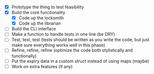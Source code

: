 - [x] Prototype the thing to test feasibility
- [x] Build the core functionality
    - [x] Code up the locksmith
    - [x] Code up the librarian
- [ ] Build the CLI interface
- [ ] Make a function to handle tests in one line (be DRY)
- [ ] Test, test, test (tests should be written as you write the code, but just make sure everything works well in this phase)
- [ ] Refine, refine, refine (optimize the code both stylistically and functionally)
- [ ] Put the expiry data in a custom struct instead of using maps (maybe)
- [ ] Work on extra features (if any)
